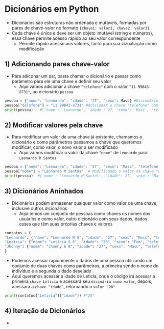 # Dicionários em Python

- Dicionários são estruturas não ordenada e mutáveis, formadas por pares de chave-valor no formato `{chave1: valor1, chave2: valor2}`
- Cada chave é única e deve ser um objeto imutável (string e números), essa chave permite acesso rápido ao seu valor correspondente
  - Permite rápido acesso aos valores, tanto para sua vizualiação como modificação
## 1) Adicionando pares chave-valor
- Para adiconar um par, basta chamar o dicionário e passar como parâmetro para ele uma chave e definir seu valor
  - Aqui vamos adicionar a chave `"telefone"` com o valor `"11 99843-8731"`, ao dicionário `pessoa`
```python
pessoa = {"nome": "Leonardo", "idade": "27", "sexo": Masc} #Dicionário Definido
pessoa["telefone"] = "11 99843-8731" #Adicionar a chave "telefone" com o valor "11 99843-8731"
print(pessoa)   #{'nome': 'Leonardo', 'idade': 27, 'sexo': 'Masc', 'telefone': '11 99843-8731'}
```
## 2) Modificar valores pela chave
- Para modificar um valor de uma chave já existente, chamamos o dicionário e como parâmetros passamos a chave que queremos modificar, como valor, o novo valor a ser modificado
  - Aqui vamos modificar o valor da chave `"nome"` de `Leonardo` para `Leonardo M Santos`
```python
pessoa = {"nome": "Leonardo", "idade": "27", "sexo": "Masc", "telefone": "11 99843-8731"} 
pessoa["nome"] = "Leonardo M Santos"  # Modificando o valor da chave "nome"
print(pessoa)  #{'nome': 'Leonardo M Santos', 'idade': 27, 'sexo': 'Masc', 'telefone': '11 99843-8731'}
```
## 3) Dicionários Aninhados
- Dicionários podem armazenar qualquer valor como valor de uma chave, inclusive outros dicionários
  - Aqui temos um conjunto de pessoas como chaves os nomes dos usuários e como valor, outro dicionário com seus dados, dados esses que têm suas próprias chaves e valores
```python
contatos = {
"Leonardo": {"nome": "Leonardo M S", "idade": "27", "sexo": "Masc", "telefone": "11 99843-8731"},
"Leticia": {"nome": "Leticia S R", "idade": "28", "sexo": "Fem", "telefone": "11 9911-8136"},
"Jhonny": {"nome": "Jhonny A B", "idade": "27", "sexo": "Masc", "telefone": "11 99761-9833"}
}
```
- Podemos acessar rapidamente o dados de uma pessoa utilizando um conjunto de duas chaves como parâmetros, a primeira sendo o nome do indivíduo e a segunda o dado desejado
 - Aqui queremos acessar a idade de Leticia, onde o código irá acessar a primeira `chave Leticia` e acessará seu `dicinário como valor`, depois, acessará a `chave "idade"`, retornando o `valor "28"`
```python
print(contatos["Leticia"]["idade"]) #"28"
```
## 4) Iteração de Dicionários
- 
